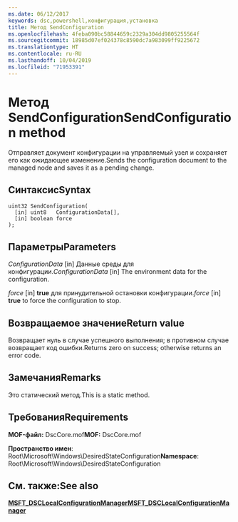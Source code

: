 ```yaml
---
ms.date: 06/12/2017
keywords: dsc,powershell,конфигурация,установка
title: Метод SendConfiguration
ms.openlocfilehash: 4feba090bc58844659c2329a304dd9805255564f
ms.sourcegitcommit: 18985d07ef024378c8590dc7a983099ff9225672
ms.translationtype: HT
ms.contentlocale: ru-RU
ms.lasthandoff: 10/04/2019
ms.locfileid: "71953391"
---
```

# <a name="sendconfiguration-method"></a><span data-ttu-id="ab926-103">Метод SendConfiguration</span><span class="sxs-lookup"><span data-stu-id="ab926-103">SendConfiguration method</span></span>

<span data-ttu-id="ab926-104">Отправляет документ конфигурации на управляемый узел и сохраняет его как ожидающее изменение.</span><span class="sxs-lookup"><span data-stu-id="ab926-104">Sends the configuration document to the managed node and saves it as a pending change.</span></span>

## <a name="syntax"></a><span data-ttu-id="ab926-105">Синтаксис</span><span class="sxs-lookup"><span data-stu-id="ab926-105">Syntax</span></span>

```mof
uint32 SendConfiguration(
  [in] uint8   ConfigurationData[],
  [in] boolean force
);
```

## <a name="parameters"></a><span data-ttu-id="ab926-106">Параметры</span><span class="sxs-lookup"><span data-stu-id="ab926-106">Parameters</span></span>

<span data-ttu-id="ab926-107">*ConfigurationData* \[in\] Данные среды для конфигурации.</span><span class="sxs-lookup"><span data-stu-id="ab926-107">*ConfigurationData* \[in\] The environment data for the configuration.</span></span>

<span data-ttu-id="ab926-108">*force* \[in\] **true** для принудительной остановки конфигурации.</span><span class="sxs-lookup"><span data-stu-id="ab926-108">*force* \[in\] **true** to force the configuration to stop.</span></span>

## <a name="return-value"></a><span data-ttu-id="ab926-109">Возвращаемое значение</span><span class="sxs-lookup"><span data-stu-id="ab926-109">Return value</span></span>

<span data-ttu-id="ab926-110">Возвращает нуль в случае успешного выполнения; в противном случае возвращает код ошибки.</span><span class="sxs-lookup"><span data-stu-id="ab926-110">Returns zero on success; otherwise returns an error code.</span></span>

## <a name="remarks"></a><span data-ttu-id="ab926-111">Замечания</span><span class="sxs-lookup"><span data-stu-id="ab926-111">Remarks</span></span>

<span data-ttu-id="ab926-112">Это статический метод.</span><span class="sxs-lookup"><span data-stu-id="ab926-112">This is a static method.</span></span>

## <a name="requirements"></a><span data-ttu-id="ab926-113">Требования</span><span class="sxs-lookup"><span data-stu-id="ab926-113">Requirements</span></span>

<span data-ttu-id="ab926-114">**MOF-файл:** DscCore.mof</span><span class="sxs-lookup"><span data-stu-id="ab926-114">**MOF:** DscCore.mof</span></span>

<span data-ttu-id="ab926-115">**Пространство имен**: Root\Microsoft\Windows\DesiredStateConfiguration</span><span class="sxs-lookup"><span data-stu-id="ab926-115">**Namespace**: Root\Microsoft\Windows\DesiredStateConfiguration</span></span>

## <a name="see-also"></a><span data-ttu-id="ab926-116">См. также:</span><span class="sxs-lookup"><span data-stu-id="ab926-116">See also</span></span>

[<span data-ttu-id="ab926-117">**MSFT_DSCLocalConfigurationManager**</span><span class="sxs-lookup"><span data-stu-id="ab926-117">**MSFT_DSCLocalConfigurationManager**</span></span>](msft-dsclocalconfigurationmanager.md)
